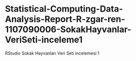 # Statistical-Computing-Data-Analysis-Report-R-zgar-ren-1107090006-SokakHayvanlar-VeriSeti-inceleme1
RStudio Sokak Hayvanları Veri Seti incelemesi 1
